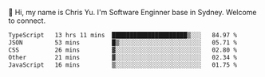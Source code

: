 👋 Hi, my name is Chris Yu. I'm Software Enginner base in Sydney. Welcome to connect.

<!--START_SECTION:waka-->

```txt
TypeScript   13 hrs 11 mins  █████████████████████▒░░░   84.97 %
JSON         53 mins         █▒░░░░░░░░░░░░░░░░░░░░░░░   05.71 %
CSS          26 mins         ▓░░░░░░░░░░░░░░░░░░░░░░░░   02.80 %
Other        21 mins         ▓░░░░░░░░░░░░░░░░░░░░░░░░   02.34 %
JavaScript   16 mins         ▒░░░░░░░░░░░░░░░░░░░░░░░░   01.75 %
```

<!--END_SECTION:waka-->
